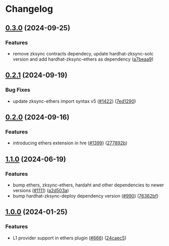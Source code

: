 # Changelog

## [0.3.0](https://github.com/matter-labs/hardhat-zksync/compare/@matterlabs/hardhat-zksync-ethers-v0.2.1...@matterlabs/hardhat-zksync-ethers-v0.3.0) (2024-09-25)


### Features

* remove zksync contracts dependecy, update hardhat-zksync-solc version and add hardhat-zksync-ethers as dependency ([a7beaa9](https://github.com/matter-labs/hardhat-zksync/commit/a7beaa9b9395c41d04458f1e6713b2988a4d8742))

## [0.2.1](https://github.com/matter-labs/hardhat-zksync/compare/@matterlabs/hardhat-zksync-ethers-v0.2.0...@matterlabs/hardhat-zksync-ethers-v0.2.1) (2024-09-19)


### Bug Fixes

* update zksync-ethers import syntax v5 ([#1422](https://github.com/matter-labs/hardhat-zksync/issues/1422)) ([7ed1290](https://github.com/matter-labs/hardhat-zksync/commit/7ed1290f7aa2d4046719e1b629e1792e059b4087))

## [0.2.0](https://github.com/matter-labs/hardhat-zksync/compare/@matterlabs/hardhat-zksync-ethers-v0.1.0...@matterlabs/hardhat-zksync-ethers-v0.2.0) (2024-09-16)


### Features

* introducing ethers extension in hre ([#1399](https://github.com/matter-labs/hardhat-zksync/issues/1399)) ([277892b](https://github.com/matter-labs/hardhat-zksync/commit/277892b0d5fc4f04a745c7b9cc1e485e9dbdbb27))

## [1.1.0](https://github.com/matter-labs/hardhat-zksync/compare/@matterlabs/hardhat-zksync-ethers-v1.0.0...@matterlabs/hardhat-zksync-ethers-v1.1.0) (2024-06-19)


### Features

* bump ethers, zksync-ethers, hardaht and other dependencies to newer versions ([#1111](https://github.com/matter-labs/hardhat-zksync/issues/1111)) ([a2d503a](https://github.com/matter-labs/hardhat-zksync/commit/a2d503abe3f504859651f22998046576eddf6579))
* bump hardhat-zksync-deploy dependency version ([#990](https://github.com/matter-labs/hardhat-zksync/issues/990)) ([76362bf](https://github.com/matter-labs/hardhat-zksync/commit/76362bf435a2af5294a9106370f9c9faaaccdd17))

## [1.0.0](https://github.com/matter-labs/hardhat-zksync/compare/@matterlabs/hardhat-zksync-ethers-v0.0.1-beta.2...@matterlabs/hardhat-zksync-ethers-v1.0.0) (2024-01-25)


### Features

* L1 provider support in ethers plugin ([#666](https://github.com/matter-labs/hardhat-zksync/issues/666)) ([24caec5](https://github.com/matter-labs/hardhat-zksync/commit/24caec58a9c84cee357ec08e9f8c9548ce49c5a2))
